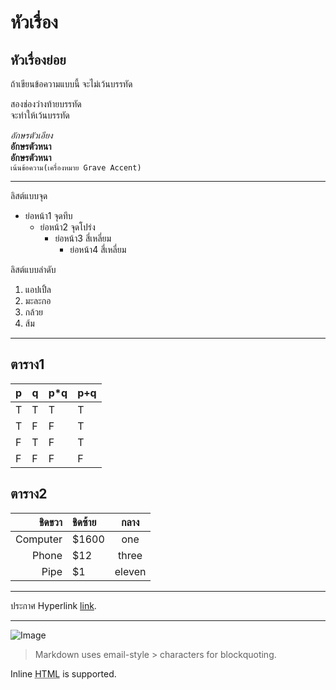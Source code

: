 # หัวเรื่อง
## หัวเรื่องย่อย

ถ้าเขียนข้อความแบบนี้
จะไม่เว้นบรรทัด

สองช่องว่างท้ายบรรทัด  
จะทำให้เว้นบรรทัด

_อักษรตัวเอียง_  
__อักษรตัวหนา__  
**อักษรตัวหนา**  
`เน้นข้อความ(เครื่องหมาย Grave Accent)`

---

ลิสต์แบบจุด

 - ย่อหน้า1 จุดทึบ
    - ย่อหน้า2 จุดโปร่ง
        - ย่อหน้า3 สี่เหลี่ยม
            - ย่อหน้า4 สี่เหลี่ยม 

ลิสต์แบบลำดับ

  1. แอปเปิ้ล
  2. มะละกอ
  3. กล้วย
  4. ส้ม

---
## **ตาราง1**

p|q|p*q|p+q
-|-|-|-
T|T|T|T
T|F|F|T
F|T|F|T
F|F|F|F

## **ตาราง2**

ชิดขวา     | ชิดซ้าย   | กลาง 
---------:| :----- |:-----:
Computer  |  $1600 | one
Phone     |    $12 | three
Pipe      |     $1 | eleven


---

ประกาศ Hyperlink [link](https://www.google.com).

---
![Image](https://freeiconshop.com/wp-content/uploads/edd/bulb-curvy-flat.png "icon")

> Markdown uses email-style > characters for blockquoting.

Inline <abbr title="Hypertext Markup Language">HTML</abbr> is supported.